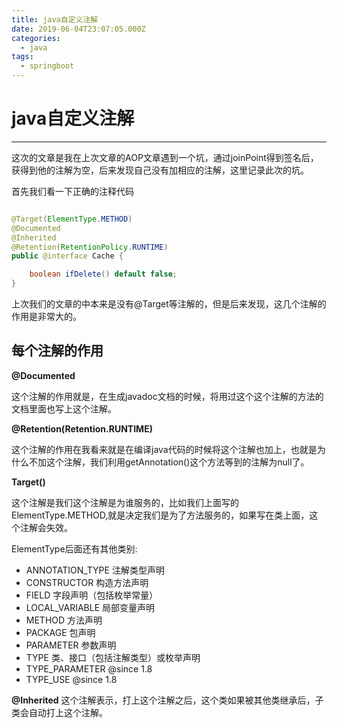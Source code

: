 ```yaml
---
title: java自定义注解
date: 2019-06-04T23:07:05.000Z
categories:
  - java
tags:
  - springboot
---
```


# java自定义注解

***

这次的文章是我在上次文章的AOP文章遇到一个坑，通过joinPoint得到签名后，获得到他的注解为空，后来发现自己没有加相应的注解，这里记录此次的坑。

首先我们看一下正确的注释代码

```java

@Target(ElementType.METHOD)
@Documented
@Inherited
@Retention(RetentionPolicy.RUNTIME)
public @interface Cache {

    boolean ifDelete() default false;
}

```

上次我们的文章的中本来是没有@Target等注解的，但是后来发现，这几个注解的作用是非常大的。

## 每个注解的作用

**@Documented**

这个注解的作用就是，在生成javadoc文档的时候，将用过这个这个注解的方法的文档里面也写上这个注解。

**@Retention(Retention.RUNTIME)**

这个注解的作用在我看来就是在编译java代码的时候将这个注解也加上，也就是为什么不加这个注解，我们利用getAnnotation()这个方法等到的注解为null了。

**Target()**

这个注解是我们这个注解是为谁服务的，比如我们上面写的ElementType.METHOD,就是决定我们是为了方法服务的，如果写在类上面，这个注解会失效。

ElementType后面还有其他类别:

* ANNOTATION\_TYPE 注解类型声明
* CONSTRUCTOR 构造方法声明
* FIELD 字段声明（包括枚举常量）
* LOCAL\_VARIABLE 局部变量声明
* METHOD 方法声明
* PACKAGE 包声明
* PARAMETER 参数声明
* TYPE 类、接口（包括注解类型）或枚举声明
* TYPE\_PARAMETER @since 1.8
* TYPE\_USE @since 1.8

**@Inherited** 这个注解表示，打上这个注解之后，这个类如果被其他类继承后，子类会自动打上这个注解。
